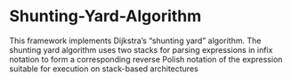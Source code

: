 # Shunting-Yard-Algorithm
This framework implements Dijkstra’s “shunting yard” algorithm. The shunting yard algorithm uses two stacks for parsing expressions in infix notation to form a corresponding reverse Polish notation of the expression suitable for execution on stack-based architectures
